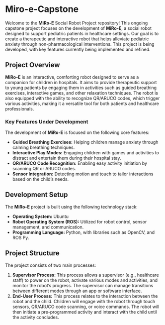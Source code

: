 # Miro-e-Capstone

Welcome to the **MiRo-E** Social Robot Project repository! This ongoing capstone project focuses on the development of **MiRo-E**, a social robot designed to support pediatric patients in healthcare settings. Our goal is to create a therapeutic and interactive robot that helps alleviate pediatric anxiety through non-pharmacological interventions. This project is being developed, with key features currently being implemented and refined.

## Project Overview

**MiRo-E** is an interactive, comforting robot designed to serve as a companion for children in hospitals. It aims to provide therapeutic support to young patients by engaging them in activities such as guided breathing exercises, interactive games, and other relaxation techniques. The robot is also equipped with the ability to recognize QR/ARUCO codes, which trigger various activities, making it a versatile tool for both patients and healthcare professionals.

### Key Features Under Development

The development of **MiRo-E** is focused on the following core features:

- **Guided Breathing Exercises:** Helping children manage anxiety through calming breathing techniques.
- **Interactive Play Modes:** Engaging children with games and activities to distract and entertain them during their hospital stay.
- **QR/ARUCO Code Recognition:** Enabling easy activity initiation by scanning QR or ARUCO codes.
- **Sensor Integration:** Detecting motion and touch to tailor interactions based on the child’s needs.

## Development Setup

The **MiRo-E** project is built using the following technology stack:

- **Operating System:** Ubuntu
- **Robot Operating System (ROS):** Utilized for robot control, sensor management, and communication.
- **Programming Language:** Python, with libraries such as OpenCV, and ROS Py.

## Project Structure

The project consists of two main processes:

1. **Supervisor Process:** This process allows a supervisor (e.g., healthcare staff) to power on the robot, activate various modes and activities, and monitor the robot’s progress. The supervisor can manage transitions between different modes through an app or software interface.
2. **End-User Process:** This process relates to the interaction between the robot and the child. Children will engage with the robot through touch sensors, QR/ARUCO code scanning, or voice commands. The robot will then initiate a pre-programmed activity and interact with the child until the activity concludes.
